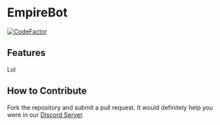 # EmpireBot
[![CodeFactor](https://www.codefactor.io/repository/github/ryanlanddev/empirebot/badge)](https://www.codefactor.io/repository/github/ryanlanddev/empirebot)

## Features
Lol

## How to Contribute
Fork the repository and submit a pull request. It would definitely help you were in our [Discord Server](https://discord.gg/D7SARkP7pA).
